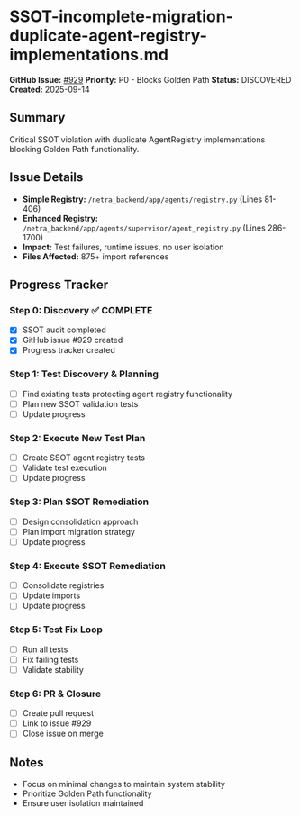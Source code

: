 # SSOT-incomplete-migration-duplicate-agent-registry-implementations.md

**GitHub Issue:** [#929](https://github.com/netra-systems/netra-apex/issues/929)
**Priority:** P0 - Blocks Golden Path
**Status:** DISCOVERED
**Created:** 2025-09-14

## Summary
Critical SSOT violation with duplicate AgentRegistry implementations blocking Golden Path functionality.

## Issue Details
- **Simple Registry:** `/netra_backend/app/agents/registry.py` (Lines 81-406) 
- **Enhanced Registry:** `/netra_backend/app/agents/supervisor/agent_registry.py` (Lines 286-1700)
- **Impact:** Test failures, runtime issues, no user isolation
- **Files Affected:** 875+ import references

## Progress Tracker

### Step 0: Discovery ✅ COMPLETE
- [x] SSOT audit completed
- [x] GitHub issue #929 created
- [x] Progress tracker created

### Step 1: Test Discovery & Planning 
- [ ] Find existing tests protecting agent registry functionality
- [ ] Plan new SSOT validation tests
- [ ] Update progress

### Step 2: Execute New Test Plan
- [ ] Create SSOT agent registry tests
- [ ] Validate test execution
- [ ] Update progress

### Step 3: Plan SSOT Remediation
- [ ] Design consolidation approach
- [ ] Plan import migration strategy
- [ ] Update progress

### Step 4: Execute SSOT Remediation
- [ ] Consolidate registries
- [ ] Update imports
- [ ] Update progress

### Step 5: Test Fix Loop
- [ ] Run all tests
- [ ] Fix failing tests
- [ ] Validate stability

### Step 6: PR & Closure
- [ ] Create pull request
- [ ] Link to issue #929
- [ ] Close issue on merge

## Notes
- Focus on minimal changes to maintain system stability
- Prioritize Golden Path functionality
- Ensure user isolation maintained
